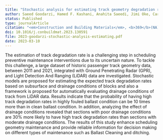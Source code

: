 ```yaml
---
title: "Stochastic analysis for estimating track geometry degradation rates based on GPR and LiDAR data"
author: Saeed Goodarzi, Hamed F. Kashani, Anahita Saeedi, Jimi Oke, Carlton L. Ho
status: Published
type: journalArticle
citation: "<em>Construction and Building Materials</em>, <b>369</b>(NA):130591"
doi: 10.1016/j.conbuildmat.2023.130591
file: 2023-goodarzi-stochastic-analysis-estimating.pdf
date: 2023-03-10
---
```



The estimation of track degradation rate is a challenging step in scheduling preventive maintenance interventions due to its uncertain nature. To tackle this challenge, a large dataset of historic passenger track geometry data, between 2011 and 2021, integrated with Ground Penetrating Radar (GPR), and Light Detection And Ranging (LiDAR) data are investigated. Stochastic models are proposed for estimating the expected track degradation rates based on subsurface and drainage conditions of blocks and also a framework is proposed for automatically evaluating drainage conditions of track from LiDAR data. Results indicate that the probability of having high track degradation rates in highly fouled ballast condition can be 10 times more than in clean ballast condition. In addition, analyzing the effect of drainage conditions revealed that sections with poor drainage conditions are 30% more likely to have high track degradation rates than sections with moderate drainage conditions. The results of this study enhance scheduling geometry maintenance and provide reliable information for decision making on different types of maintenance such as Ballast Cleaning and ditching.
